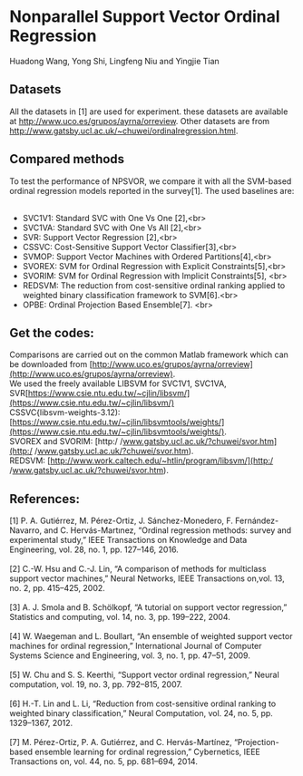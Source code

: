 Nonparallel Support Vector Ordinal Regression
====
Huadong Wang, Yong Shi, Lingfeng Niu and Yingjie Tian

Datasets
------- 
All the datasets in [1] are used for experiment. these datasets are available at  http://www.uco.es/grupos/ayrna/orreview. Other datasets are from http://www.gatsby.ucl.ac.uk/~chuwei/ordinalregression.html.

Compared methods
------- 
To test the performance of NPSVOR, we compare it with all the SVM-based ordinal regression models reported in the survey[1]. The used baselines are:<br>  
* SVC1V1: Standard SVC with One Vs One [2],<br\>  
* SVC1VA: Standard SVC with One Vs All [2],<br\>  
* SVR: Support Vector Regression [2],<br\>  
* CSSVC: Cost-Sensitive Support Vector Classifier[3],<br\>  
* SVMOP: Support Vector Machines with Ordered Partitions[4],<br\>  
* SVOREX: SVM for Ordinal Regression with Explicit Constraints[5],<br\>  
* SVORIM: SVM for Ordinal Regression with Implicit Constraints[5], <br\>  
* REDSVM:  The reduction from cost-sensitive ordinal ranking applied to weighted binary classification framework to SVM[6].<br\>  
* OPBE: Ordinal Projection Based Ensemble[7]. <br\>  

Get the codes:
------- 
Comparisons are carried out on the common Matlab framework which can be downloaded from [http://www.uco.es/grupos/ayrna/orreview](http://www.uco.es/grupos/ayrna/orreview). <br> 
We used the freely available LIBSVM for SVC1V1, SVC1VA, SVR[https://www.csie.ntu.edu.tw/~cjlin/libsvm/](https://www.csie.ntu.edu.tw/~cjlin/libsvm/)<br> 
CSSVC{libsvm-weights-3.12):[https://www.csie.ntu.edu.tw/~cjlin/libsvmtools/weights/](https://www.csie.ntu.edu.tw/~cjlin/libsvmtools/weights/). <br> 
SVOREX and SVORIM: [http:/ /www.gatsby.ucl.ac.uk/?chuwei/svor.htm](http:/ /www.gatsby.ucl.ac.uk/?chuwei/svor.htm). <br> 
REDSVM: [http://www.work.caltech.edu/~htlin/program/libsvm/](http:/ /www.gatsby.ucl.ac.uk/?chuwei/svor.htm).

References:
------- 
[1] P. A. Gutiérrez, M. Pérez-Ortiz, J. Sánchez-Monedero, F. Fernández-Navarro, and C. Hervás-Martınez, “Ordinal regression methods: survey and experimental study,” IEEE Transactions on Knowledge and Data Engineering, vol. 28, no. 1, pp. 127–146, 2016.<br>  
[2] C.-W. Hsu and C.-J. Lin, “A comparison of methods for multiclass support vector machines,” Neural Networks, IEEE Transactions on,vol. 13, no. 2, pp. 415–425, 2002.<br>  
[3] A. J. Smola and B. Schölkopf, “A tutorial on support vector regression,” Statistics and computing, vol. 14, no. 3, pp. 199–222, 2004.<br>  
[4] W. Waegeman and L. Boullart, “An ensemble of weighted support vector machines for ordinal regression,” International Journal of Computer Systems Science and Engineering, vol. 3, no. 1, pp. 47–51, 2009.<br>  
[5] W. Chu and S. S. Keerthi, “Support vector ordinal regression,” Neural computation, vol. 19, no. 3, pp. 792–815, 2007.<br>  
[6] H.-T. Lin and L. Li, “Reduction from cost-sensitive ordinal ranking to weighted binary classification,” Neural Computation, vol. 24, no. 5, pp. 1329–1367, 2012.<br>  
[7] M. Pérez-Ortiz, P. A. Gutiérrez, and C. Hervás-Martı́nez, “Projection-based ensemble learning for ordinal regression,” Cybernetics, IEEE Transactions on, vol. 44, no. 5, pp. 681–694, 2014.

